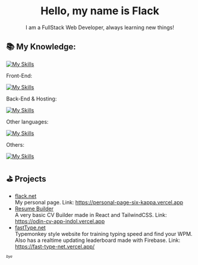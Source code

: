 <h1 align="center">Hello, my name is Flack</h1>
<p align="center">I am a FullStack Web Developer, always learning new things!</p>

## 📚 My Knowledge:
[![My Skills](https://skillicons.dev/icons?i=js,ts,html,css)](https://skillicons.dev)
<p>
  Front-End:
</p>

[![My Skills](https://skillicons.dev/icons?i=vite,react,tailwind,nextjs)](https://skillicons.dev)

<p>
  Back-End & Hosting:
</p>

[![My Skills](https://skillicons.dev/icons?i=firebase,bun,cloudflare,workers,vercel)](https://skillicons.dev)

<p>
  Other languages:
</p>

[![My Skills](https://skillicons.dev/icons?i=python,cpp,dart,flutter,discordjs)](https://skillicons.dev)

<p>
  Others:
</p>

[![My Skills](https://skillicons.dev/icons?i=ps,npm,nodejs,vscode,visualstudio,replit,windows)](https://skillicons.dev)

## ⛳️ Projects
- <a href='https://github.com/FlackCode/PersonalPage' target='_blank'>flack.net</a> 
  <br/> My personal page. Link: https://personal-page-six-kappa.vercel.app
- <a href='https://github.com/FlackCode/odin_CVApp' target='_blank'>Resume Builder</a> 
  <br/> A very basic CV Builder made in React and TailwindCSS. Link: https://odin-cv-app-indol.vercel.app
- <a href='https://github.com/FlackCode/fastType.net' target='_blank'>fastType.net</a> 
  <br/> Typemonkey style website for training typing speed and find your WPM. Also has a realtime updating leaderboard made with Firebase. Link: https://fast-type-net.vercel.app/

<sup ><sub>*bye*</sub></sup>
